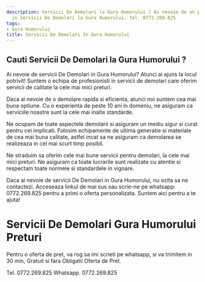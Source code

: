 ```yaml
---
description: Servicii De Demolari la Gura Humorului ? Ai nevoie de un profesionist
  in Servicii De Demolari la Gura Humorului. tel. 0772.269.825
tags:
- Gura Humorului
title: Servicii De Demolari In Gura Humorului
---
```



## Cauti Servicii De Demolari la Gura Humorului ?

Ai nevoie de servicii De Demolari in Gura Humorului? Atunci ai ajuns la locul potrivit! Suntem o echipa de profesionisti in servicii de demolari care oferim servicii de calitate la cele mai mici preturi.

Daca ai nevoie de o demolare rapida si eficienta, atunci noi suntem cea mai buna optiune. Cu o experienta de peste 10 ani in domeniu, ne asiguram ca serviciile noastre sunt la cele mai inalte standarde.

Ne ocupam de toate aspectele demolarii si asiguram un mediu sigur si curat pentru cei implicati. Folosim echipamente de ultima generatie si materiale de cea mai buna calitate, astfel incat sa ne asiguram ca demolarea se realizeaza in cel mai scurt timp posibil.

Ne straduim sa oferim cele mai bune servicii pentru demolari, la cele mai mici preturi. Ne asiguram ca toate lucrarile sunt realizate cu atentie si respectam toate normele si standardele in vigoare.

Daca ai nevoie de servicii De Demolari in Gura Humorului, nu ezita sa ne contactezi. Acceseaza linkul de mai sus sau scrie-ne pe whatsapp: 0772.269.825 pentru a primi o oferta personalizata. Suntem aici pentru a te ajuta!

# Servicii De Demolari Gura Humorului Preturi
Pentru o oferta de pret, va rog sa imi scrieti pe whatsapp, si va trimitem in 30 min, Gratuit si fara Obligatii Oferta de Pret.

Tel. 0772.269.825
Whatsapp. 0772.269.825
